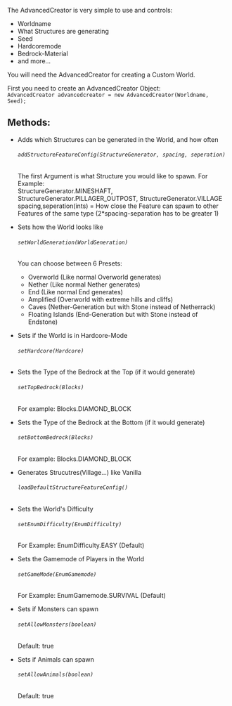 The AdvancedCreator is very simple to use and controls:
  - Worldname
  - What Structures are generating
  - Seed
  - Hardcoremode
  - Bedrock-Material
  - and more...
  
You will need the AdvancedCreator for creating a Custom World.

First you need to create an AdvancedCreator Object: <br>
``` AdvancedCreator advancedcreator = new AdvancedCreator(Worldname, Seed); ```

## Methods:
  - Adds which Structures can be generated in the World, and how often
    ###### ``` addStructureFeatureConfig(StructureGenerator, spacing, seperation) ```<br>
    The first Argument is what Structure you would like to spawn. For Example:<br>
    StructureGenerator.MINESHAFT, StructureGenerator.PILLAGER_OUTPOST, StructureGenerator.VILLAGE
    spacing,seperation(ints) = How close the Feature can spawn to other Features of the same type (2*spacing-separation has to be greater 1)
    
  - Sets how the World looks like
    ###### ``` setWorldGeneration(WorldGeneration) ```<br>
    You can choose between 6 Presets: <br>
      - Overworld (Like normal Overworld generates)
      - Nether (Like normal Nether generates)
      - End (Like normal End generates)
      - Amplified (Overworld with extreme hills and cliffs)
      - Caves (Nether-Generation but with Stone instead of Netherrack)
      - Floating Islands (End-Generation but with Stone instead of Endstone)
      
   - Sets if the World is in Hardcore-Mode
     ###### ``` setHardcore(Hardcore) ```<br>
     
   - Sets the Type of the Bedrock at the Top (if it would generate)
     ###### ``` setTopBedrock(Blocks) ```<br>
     For example: Blocks.DIAMOND_BLOCK
     
   - Sets the Type of the Bedrock at the Bottom (if it would generate)
     ###### ``` setBottomBedrock(Blocks) ```<br>
     For example: Blocks.DIAMOND_BLOCK
     
   - Generates Strucutres(Village...) like Vanilla
     ###### ``` loadDefaultStructureFeatureConfig() ```<br>
     
   - Sets the World's Difficulty
     ###### ``` setEnumDifficulty(EnumDifficulty) ```<br>
     For Example: EnumDifficulty.EASY (Default)
     
   - Sets the Gamemode of Players in the World
     ###### ``` setGameMode(EnumGamemode) ```<br>
     For Example: EnumGamemode.SURVIVAL (Default)
     
   - Sets if Monsters can spawn
      ###### ``` setAllowMonsters(boolean) ```<br>
      Default: true
      
   - Sets if Animals can spawn
      ###### ``` setAllowAnimals(boolean) ```<br>
      Default: true
  
  
